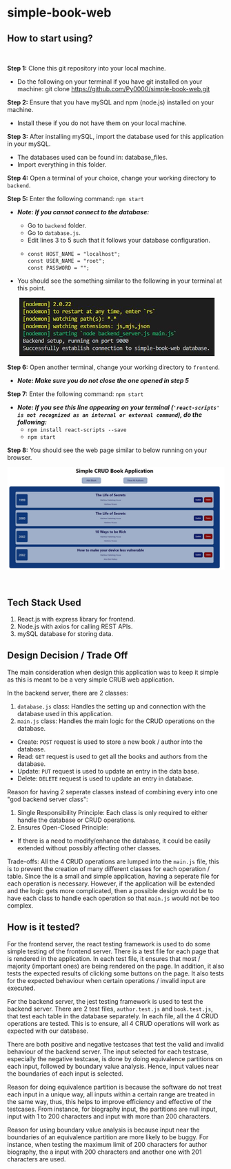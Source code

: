 # simple-book-web

## How to start using?
<br>

**Step 1:** Clone this git repository into your local machine. 
  * Do the following on your terminal if you have git installed on your machine: git clone https://github.com/Py0000/simple-book-web.git

**Step 2:** Ensure that you have mySQL and npm (node.js) installed on your machine. 
  * Install these if you do not have them on your local machine. 

**Step 3:** After installing mySQL, import the database used for this application in your mySQL. 
  * The databases used can be found in: database_files.
  * Import everything in this folder. 

**Step 4:** Open a terminal of your choice, change your working directory to `backend`. 

**Step 5:** Enter the following command: `npm start` 
  * ***Note: If you cannot connect to the database:***
    * Go to `backend` folder.
    * Go to `database.js`.
    * Edit lines 3 to 5 such that it follows your database configuration. 
    * ``` 
      const HOST_NAME = "localhost";
      const USER_NAME = "root";
      const PASSWORD = "";
      ```

  * You should see the something similar to the following in your terminal at this point. 

&nbsp;&nbsp;&nbsp;&nbsp;&nbsp;&nbsp; ![image](https://github.com/Py0000/simple-book-web/blob/doc/document_images/setup_step_5.JPG?raw=true)

**Step 6:** Open another terminal, change your working directory to `frontend`.
  * ***Note: Make sure you do not close the one opened in step 5***

**Step 7:** Enter the following command: `npm start`
  * ***Note: If you see this line appearing on your terminal (`'react-scripts' is not recognized as an internal or external command`), do the following:***
    * `npm install react-scripts --save`
    * `npm start`

**Step 8:** You should see the web page similar to below running on your browser.
<br>

![image](https://github.com/Py0000/simple-book-web/blob/doc/document_images/setup_step_8.JPG?raw=true)

<br>


## Tech Stack Used

1. React.js with express library for frontend.
2. Node.js with axios for calling REST APIs.
3. mySQL database for storing data.


## Design Decision / Trade Off

The main consideration when design this application was to keep it simple as this is meant to be a very simple CRUB web application. 

In the backend server, there are 2 classes: 
1. `database.js` class: Handles the setting up and connection with the database used in this application.
2. `main.js` class: Handles the main logic for the CRUD operations on the database. 
  * Create: `POST` request is used to store a new book / author into the database.
  * Read: `GET` request is used to get all the books and authors from the database. 
  * Update: `PUT` request is used to update an entry in the data base.
  * Delete: `DELETE` request is used to update an entry in database. 

Reason for having 2 seperate classes instead of combining every into one "god backend server class":
1. Single Responsibility Principle: Each class is only required to either handle the database or CRUD operations. 
2. Ensures Open-Closed Principle: 
  * If there is a need to modify/enhance the database, it could be easily extended without possibly affecting other classes.

Trade-offs: All the 4 CRUD operations are lumped into the `main.js` file, this is to prevent the creation of many different classes for each operation / table. Since the is a small and simple application, having a seperate file for each operation is necessary. However, if the application will be extended and the logic gets more complicated, then a possible design would be to have each class to handle each operation so that `main.js` would not be too complex. 


## How is it tested? 

For the frontend server, the react testing framework is used to do some simple testing of the frontend server. There is a test file for each page that is rendered in the application. In each test file, it ensures that most / majority (important ones) are being rendered on the page. In addition, it also tests the expected results of clicking some buttons on the page. It also tests for the expected behaviour when certain operations / invalid input are executed. 

For the backend server, the jest testing framework is used to test the backend server. There are 2 test files, `author.test.js` and `book.test.js`, that test each table in the database separately. In each file, all the 4 CRUD operations are tested. This is to ensure, all 4 CRUD operations will work as expected with our database. 

There are both positive and negative testcases that test the valid and invalid behaviour of the backend server. The input selected for each testcase, especially the negative testcase, is done by doing equivalence partitions on each input, followed by boundary value analysis. Hence, input values near the boundaries of each input is selected. 

Reason for doing equivalence partition is because the software do not treat each input in a unique way, all inputs within a certain range are treated in the same way, thus, this helps to improve efficiency and effective of the testcases. From instance, for biography input, the partitions are null input, input with 1 to 200 characters and input with more than 200 characters. 

Reason for using boundary value analysis is because input near the boundaries of an equivalence partition are more likely to be buggy. For instance, when testing the maximum limit of 200 characters for author biography, the a input with 200 characters and another one with 201 characters are used. 




  

